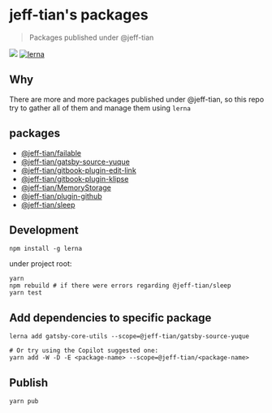 # jeff-tian's packages

> Packages published under @jeff-tian

![](https://github.com/jeff-tian/jeff-tian/workflows/Node.js%20CI/badge.svg)
[![lerna](https://img.shields.io/badge/maintained%20with-lerna-cc00ff.svg)](https://lerna.js.org/)


## Why

There are more and more packages published under @jeff-tian, so this repo try to gather all of them and manage them
using `lerna`

## packages

- [@jeff-tian/failable](packages/failable)
- [@jeff-tian/gatsby-source-yuque](packages/gatsby-source-yuque)
- [@jeff-tian/gitbook-plugin-edit-link](packages/gitbook-plugin-edit-link)
- [@jeff-tian/gitbook-plugin-klipse](packages/gitbook-plugin-klipse)
- [@jeff-tian/MemoryStorage](packages/MemoryStorage)
- [@jeff-tian/plugin-github](packages/plugin-github)
- [@jeff-tian/sleep](packages/sleep)


## Development

```shell
npm install -g lerna
```

under project root:

```shell script
yarn
npm rebuild # if there were errors regarding @jeff-tian/sleep
yarn test
```

## Add dependencies to specific package

```shell script
lerna add gatsby-core-utils --scope=@jeff-tian/gatsby-source-yuque

# Or try using the Copilot suggested one:
yarn add -W -D -E <package-name> --scope=@jeff-tian/<package-name>
```

## Publish

```shell script
yarn pub
```
